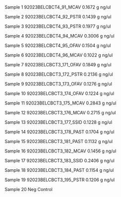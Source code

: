 Sample 1
92023BELCBCT4_91_MCAV
	 0.1672 g
	 ng/ul

Sample 2
92023BELCBCT4_92_PSTR
	 0.1439 g
	 ng/ul

Sample 3
92023BELCBCT4_93_PSTR
	 0.1977 g
	 ng/ul
	 
Sample 4
92023BELCBCT4_94_MCAV
	 0.3006 g
	 ng/ul
	 
Sample 5
92023BELCBCT4_95_OFAV
	 0.1504 g
	 ng/ul
	 
Sample 6
92023BELCBCT4_96_MCAV
	 0.1022 g
	 ng/ul
	 
Sample 7
92023BELCBCT3_171_OFAV
	 0.1849 g
	 ng/ul
	 
Sample 8
92023BELCBCT3_172_PSTR
	 0.2136 g
	 ng/ul
	 
Sample 9
92023BELCBCT3_173_OFAV
	 0.1276 g
	 ng/ul
	 
Sample 10
92023BELCBCT3_174_OFAV
	 0.1224 g
	 ng/ul
	 
Sample 11
92023BELCBCT3_175_MCAV
	 0.2843 g
	 ng/ul
	 
Sample 12
92023BELCBCT3_176_MCAV
	 0.2715 g
	 ng/ul
	 
Sample 13
92023BELCBCT3_177_SSID
	 0.1228 g
	 ng/ul
	 
Sample 14
92023BELCBCT3_178_PAST
	 0.1704 g
	 ng/ul
	 
Sample 15
92023BELCBCT3_181_PAST
	 0.1132 g
	 ng/ul
	 
Sample 16
92023BELCBCT3_182_MCAV
	 0.1456 g
	 ng/ul
	 
Sample 17
92023BELCBCT3_183_SSID
	 0.2406 g
	 ng/ul
	 
Sample 18
92023BELCBCT3_184_PAST
	 0.1154 g
	 ng/ul
	 
Sample 19
92023BELCBCT3_195_PSTR
	 0.1206 g
	 ng/ul
	 
Sample 20
Neg Control